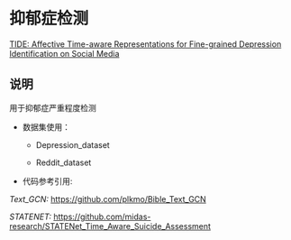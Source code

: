# 抑郁症检测
[TIDE: Affective Time-aware Representations for Fine-grained Depression Identification on Social Media](https://ieeexplore.ieee.org/abstract/document/10191660)
## 说明

用于抑郁症严重程度检测

- 数据集使用：

  - Depression_dataset

  - Reddit_dataset


- 代码参考引用:

*Text_GCN:* https://github.com/plkmo/Bible_Text_GCN

*STATENET:* https://github.com/midas-research/STATENet_Time_Aware_Suicide_Assessment
